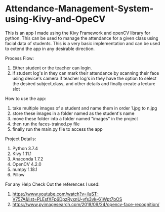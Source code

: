 # Attendance-Management-System-using-Kivy-and-OpeCV

This is an app I made using the Kivy Framework and openCV library for python.
This can be used to manage the attendance for a given class using facial data of students.
This is a very basic implementation and can be used to extend the app in any desirable direction.

Process Flow:
1. Either student or the teacher can login.
2. if student log's in they can mark their attendance by scanning their face using device's camera
   if teacher log's in they have the option to select the desired subject,class, and other details and finally create a lecture slot

How to use the app:
1. take multiple images of a student and name them in order 1.jpg to n.jpg 
2. store these images in a folder named as the student's name
3. move these folder into a folder named "images" in the project
4. then run the faces-trained.py file 
5. finally run the main.py file to access the app


Project Details:
  1. Python 3.7.4
  2. Kivy 1.11.1
  3. Anaconda 1.7.2
  4. OpenCV 4.2.0
  5. numpy 1.18.1
  6. Pillow
  
For any Help Check Out the references I used:
1.  https://www.youtube.com/watch?v=iluST-V757A&list=PLEsfXFp6DpzRyxnU-vfs3vk-61Wpt7bOS
2.  https://www.pyimagesearch.com/2018/09/24/opencv-face-recognition/


